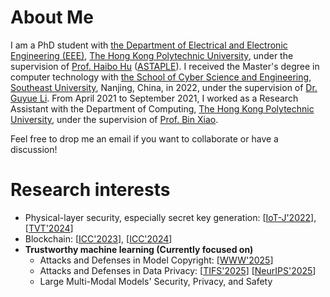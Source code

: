 # About Me
I am a PhD student with [the Department of Electrical and Electronic Engineering (EEE)](https://www.polyu.edu.hk/eie/), [The Hong Kong Polytechnic University](https://www.polyu.edu.hk/), under the supervision of [Prof. Haibo Hu](http://www.haibohu.org/) ([ASTAPLE](http://www.astaple.com/)). I received the Master's degree in computer technology with [the School of Cyber Science and Engineering](https://cyber.seu.edu.cn/), [Southeast University](https://www.seu.edu.cn/), Nanjing, China, in 2022, under the supervision of [Dr. Guyue Li](https://guyuelee.github.io/blog.github.io/). From April 2021 to September 2021, I worked as a Research Assistant with the Department of Computing, [The Hong Kong Polytechnic University](https://www.polyu.edu.hk/), under the supervision of [Prof. Bin Xiao](https://www4.comp.polyu.edu.hk/~csbxiao/).

Feel free to drop me an email if you want to collaborate or have a discussion!

# Research interests 
* Physical-layer security, especially secret key generation: [[IoT-J'2022](https://ieeexplore.ieee.org/document/9526766)], [[TVT'2024](https://ieeexplore.ieee.org/document/10440494)]
* Blockchain: [[ICC'2023](https://ieeexplore.ieee.org/document/10279692)], [[ICC'2024](https://ieeexplore.ieee.org/document/10623012)]
* **Trustworthy machine learning (Currently focused on)**
  * Attacks and Defenses in Model Copyright: [[WWW'2025](https://dl.acm.org/doi/abs/10.1145/3696410.3714894)]
  * Attacks and Defenses in Data Privacy: [[TIFS'2025](https://ieeexplore.ieee.org/document/11045555)] [[NeurIPS'2025](https://xinweizhang1998.github.io/)]
  * Large Multi-Modal Models' Security, Privacy, and Safety
